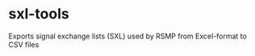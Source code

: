 sxl-tools
=========

Exports signal exchange lists (SXL) used by RSMP from Excel-format to CSV files